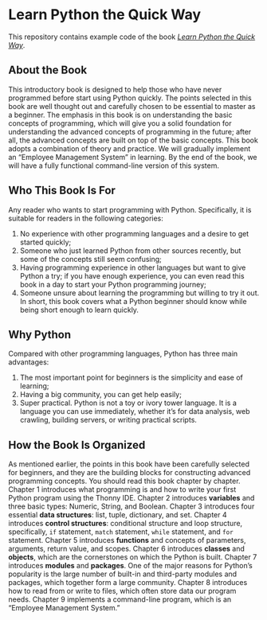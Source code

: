 # Learn Python the Quick Way

This repository contains example code of the book _[Learn Python the Quick Way](https://codefun.tech/learn-python-the-quick-way/)_.

## About the Book
This introductory book is designed to help those who have never programmed before start using Python quickly. The points selected in this book are well thought out and carefully chosen to be essential to master as a beginner.
The emphasis in this book is on understanding the basic concepts of programming, which will give you a solid foundation for understanding the advanced concepts of programming in the future; after all, the advanced concepts are built on top of the basic concepts.
This book adopts a combination of theory and practice. We will gradually implement an “Employee Management System” in learning. By the end of the book, we will have a fully functional command-line version of this system.

## Who This Book Is For
Any reader who wants to start programming with Python. Specifically, it is suitable for readers in the following categories:
1. No experience with other programming languages and a desire to get started quickly;
2. Someone who just learned Python from other sources recently, but some of the concepts still seem confusing;
3. Having programming experience in other languages but want to give Python a try; if you have enough experience, you can even read this book in a day to start your Python programming journey;
4. Someone unsure about learning the programming but willing to try it out.
In short, this book covers what a Python beginner should know while being short enough to learn quickly.

## Why Python
Compared with other programming languages, Python has three main advantages:
1. The most important point for beginners is the simplicity and ease of learning;
2. Having a big community, you can get help easily;
3. Super practical. Python is not a toy or ivory tower language. It is a language you can use immediately, whether it’s for data analysis, web crawling, building servers, or writing practical scripts.

## How the Book Is Organized
As mentioned earlier, the points in this book have been carefully selected for beginners, and they are the building blocks for constructing advanced programming concepts. You should read this book chapter by chapter.
Chapter 1 introduces what programming is and how to write your first Python program using the Thonny IDE.
Chapter 2 introduces **variables** and three basic types: Numeric, String, and Boolean.
Chapter 3 introduces four essential **data structures**: list, tuple, dictionary, and set.
Chapter 4 introduces **control structures**: conditional structure and loop structure, specifically, `if` statement, `match` statement, `while` statement, and `for` statement.
Chapter 5 introduces **functions** and concepts of parameters, arguments, return value, and scopes.
Chapter 6 introduces **classes** and **objects**, which are the cornerstones on which the Python is built.
Chapter 7 introduces **modules** and **packages**. One of the major reasons for Python’s popularity is the large number of built-in and third-party modules and packages, which together form a large community.
Chapter 8 introduces how to read from or write to files, which often store data our program needs.
Chapter 9 implements a command-line program, which is an “Employee Management System.”
